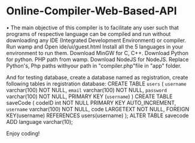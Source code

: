 # Online-Compiler-Web-Based-API 
•	The main objective of this compiler is to facilitate any user such that programs of respective language can be compiled and run without downloading any IDE (Integrated Development Environment) or compiler.
Run wamp and Open ide/ui/guest.html 
Install all the 5 languages in your environment to run them.
Download MinGW for C, C++.
Download Python for python.
PHP path from wamp.
Download NodeJS for NodeJS.
Replace Python's, Php paths withyour path in "compiler.php"file in "app" folder.

And for testing database,
create a database named as registration,
create following tables in registration database:
CREATE TABLE `users` (
    `username` varchar(100) NOT NULL,
    `email` varchar(100) NOT NULL,
    `password` varchar(100) NOT NULL,
 PRIMARY KEY (`username`) 
)
CREATE TABLE saveCode (
    codeID int NOT NULL PRIMARY KEY AUTO_INCREMENT,
    `username` varchar(100) NOT NULL,
    code LARGETEXT NOT NULL,
    FOREIGN KEY(username) REFERENCES users(username)
);
ALTER TABLE savecode
ADD language varchar(10);


Enjoy coding!
